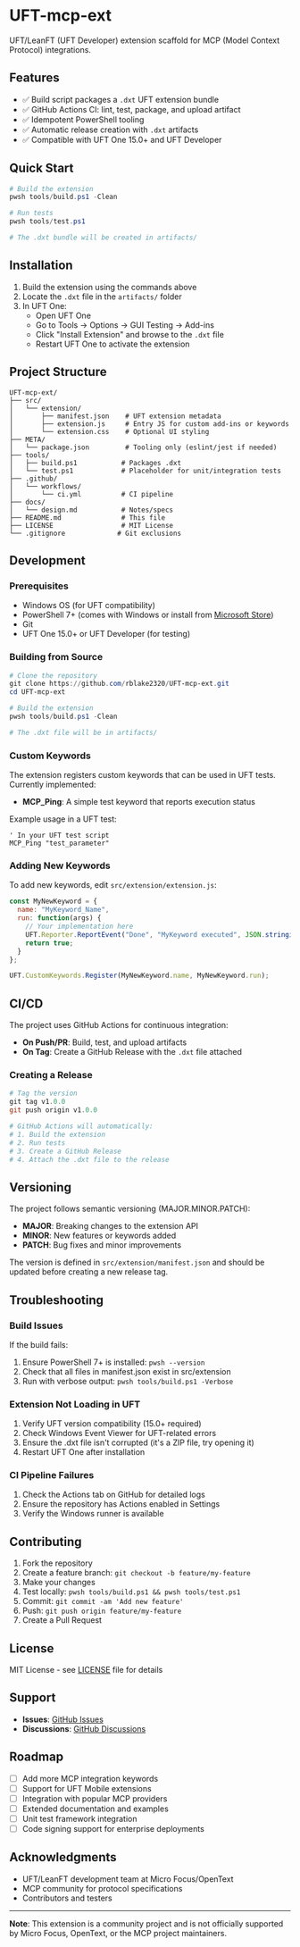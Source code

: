 # UFT-mcp-ext

UFT/LeanFT (UFT Developer) extension scaffold for MCP (Model Context Protocol) integrations.

## Features

- ✅ Build script packages a `.dxt` UFT extension bundle
- ✅ GitHub Actions CI: lint, test, package, and upload artifact
- ✅ Idempotent PowerShell tooling
- ✅ Automatic release creation with `.dxt` artifacts
- ✅ Compatible with UFT One 15.0+ and UFT Developer

## Quick Start

```powershell
# Build the extension
pwsh tools/build.ps1 -Clean

# Run tests
pwsh tools/test.ps1

# The .dxt bundle will be created in artifacts/
```

## Installation

1. Build the extension using the commands above
2. Locate the `.dxt` file in the `artifacts/` folder
3. In UFT One:
   - Open UFT One
   - Go to Tools → Options → GUI Testing → Add-ins
   - Click "Install Extension" and browse to the `.dxt` file
   - Restart UFT One to activate the extension

## Project Structure

```
UFT-mcp-ext/
├── src/
│   └── extension/
│       ├── manifest.json    # UFT extension metadata
│       ├── extension.js     # Entry JS for custom add-ins or keywords
│       └── extension.css    # Optional UI styling
├── META/
│   └── package.json         # Tooling only (eslint/jest if needed)
├── tools/
│   ├── build.ps1           # Packages .dxt
│   └── test.ps1            # Placeholder for unit/integration tests
├── .github/
│   └── workflows/
│       └── ci.yml          # CI pipeline
├── docs/
│   └── design.md           # Notes/specs
├── README.md               # This file
├── LICENSE                 # MIT License
└── .gitignore             # Git exclusions
```

## Development

### Prerequisites

- Windows OS (for UFT compatibility)
- PowerShell 7+ (comes with Windows or install from [Microsoft Store](https://apps.microsoft.com/store/detail/powershell/9MZ1SNWT0N5D))
- Git
- UFT One 15.0+ or UFT Developer (for testing)

### Building from Source

```powershell
# Clone the repository
git clone https://github.com/rblake2320/UFT-mcp-ext.git
cd UFT-mcp-ext

# Build the extension
pwsh tools/build.ps1 -Clean

# The .dxt file will be in artifacts/
```

### Custom Keywords

The extension registers custom keywords that can be used in UFT tests. Currently implemented:

- **MCP_Ping**: A simple test keyword that reports execution status

Example usage in a UFT test:
```vbscript
' In your UFT test script
MCP_Ping "test_parameter"
```

### Adding New Keywords

To add new keywords, edit `src/extension/extension.js`:

```javascript
const MyNewKeyword = {
  name: "MyKeyword_Name",
  run: function(args) {
    // Your implementation here
    UFT.Reporter.ReportEvent("Done", "MyKeyword executed", JSON.stringify(args));
    return true;
  }
};

UFT.CustomKeywords.Register(MyNewKeyword.name, MyNewKeyword.run);
```

## CI/CD

The project uses GitHub Actions for continuous integration:

- **On Push/PR**: Build, test, and upload artifacts
- **On Tag**: Create a GitHub Release with the `.dxt` file attached

### Creating a Release

```powershell
# Tag the version
git tag v1.0.0
git push origin v1.0.0

# GitHub Actions will automatically:
# 1. Build the extension
# 2. Run tests
# 3. Create a GitHub Release
# 4. Attach the .dxt file to the release
```

## Versioning

The project follows semantic versioning (MAJOR.MINOR.PATCH):

- **MAJOR**: Breaking changes to the extension API
- **MINOR**: New features or keywords added
- **PATCH**: Bug fixes and minor improvements

The version is defined in `src/extension/manifest.json` and should be updated before creating a new release tag.

## Troubleshooting

### Build Issues

If the build fails:

1. Ensure PowerShell 7+ is installed: `pwsh --version`
2. Check that all files in manifest.json exist in src/extension
3. Run with verbose output: `pwsh tools/build.ps1 -Verbose`

### Extension Not Loading in UFT

1. Verify UFT version compatibility (15.0+ required)
2. Check Windows Event Viewer for UFT-related errors
3. Ensure the .dxt file isn't corrupted (it's a ZIP file, try opening it)
4. Restart UFT One after installation

### CI Pipeline Failures

1. Check the Actions tab on GitHub for detailed logs
2. Ensure the repository has Actions enabled in Settings
3. Verify the Windows runner is available

## Contributing

1. Fork the repository
2. Create a feature branch: `git checkout -b feature/my-feature`
3. Make your changes
4. Test locally: `pwsh tools/build.ps1 && pwsh tools/test.ps1`
5. Commit: `git commit -am 'Add new feature'`
6. Push: `git push origin feature/my-feature`
7. Create a Pull Request

## License

MIT License - see [LICENSE](LICENSE) file for details

## Support

- **Issues**: [GitHub Issues](https://github.com/rblake2320/UFT-mcp-ext/issues)
- **Discussions**: [GitHub Discussions](https://github.com/rblake2320/UFT-mcp-ext/discussions)

## Roadmap

- [ ] Add more MCP integration keywords
- [ ] Support for UFT Mobile extensions
- [ ] Integration with popular MCP providers
- [ ] Extended documentation and examples
- [ ] Unit test framework integration
- [ ] Code signing support for enterprise deployments

## Acknowledgments

- UFT/LeanFT development team at Micro Focus/OpenText
- MCP community for protocol specifications
- Contributors and testers

---

**Note**: This extension is a community project and is not officially supported by Micro Focus, OpenText, or the MCP project maintainers.